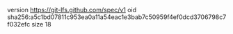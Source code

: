 version https://git-lfs.github.com/spec/v1
oid sha256:a5c1bd07811c953ea0a11a54eac1e3bab7c50959f4ef0dcd3706798c7f032efc
size 18
